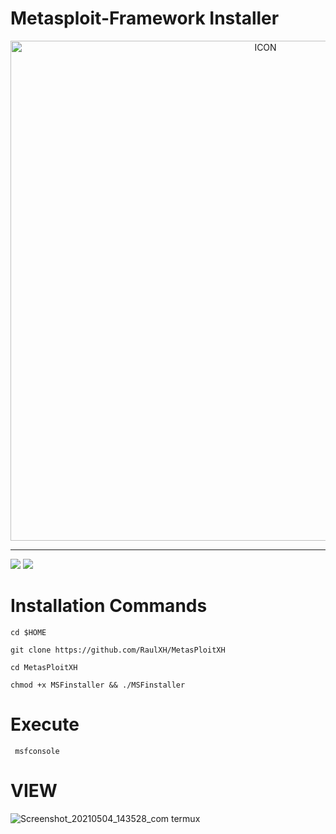 # Metasploit-Framework Installer
<p align="center"><img src="https://www.diegomacedo.com.br/wp-content/uploads/2016/09/Metasploit-msf.png" alt="ICON" align="center" border="0" width="800" height="auto"></p>
<hr>

![](https://img.shields.io/github/stars/RaulXH/MetasPloitXH) ![](https://badges.pufler.dev/visits/RaulXH/MetasPloitXH)

# Installation Commands
```
cd $HOME

git clone https://github.com/RaulXH/MetasPloitXH

cd MetasPloitXH

chmod +x MSFinstaller && ./MSFinstaller

```

# Execute
```
 msfconsole

```
# VIEW 

![Screenshot_20210504_143528_com termux](https://user-images.githubusercontent.com/77165035/117060029-12a21600-ace6-11eb-8b76-959fe17d6159.jpg)

#
